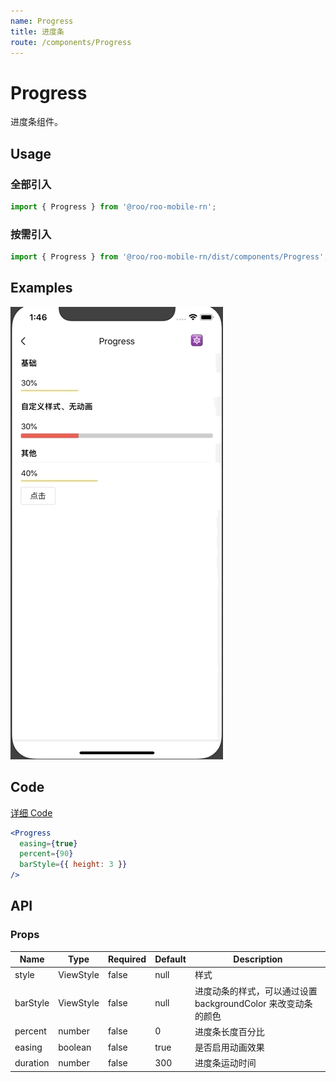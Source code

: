 ```yaml
---
name: Progress
title: 进度条
route: /components/Progress
---
```



# Progress

进度条组件。

## Usage

### 全部引入
```js
import { Progress } from '@roo/roo-mobile-rn';
```

### 按需引入
```js
import { Progress } from '@roo/roo-mobile-rn/dist/components/Progress';
```

## Examples

![image](../images/Progress/1.gif)



## Code
[详细 Code](https://github.com/Meituan-Dianping/beeshell/tree/master/examples/Progress/index.tsx)

```jsx
<Progress
  easing={true}
  percent={90}
  barStyle={{ height: 3 }}
/>
```

## API

### Props

| Name | Type | Required | Default | Description |
| ---- | ---- | ---- | ---- | ---- |
| style | ViewStyle | false | null | 样式 |
| barStyle | ViewStyle | false | null | 进度动条的样式，可以通过设置 backgroundColor 来改变动条的颜色 |
| percent | number | false | 0 | 进度条长度百分比 |
| easing | boolean | false | true | 是否启用动画效果 |
| duration | number | false | 300 | 进度条运动时间 |
